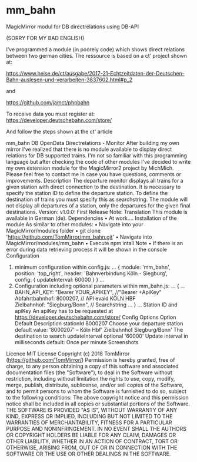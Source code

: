 # mm_bahn
MagicMirror modul for DB directrelations using DB-API

(SORRY FOR MY BAD ENGLISH)

I’ve programmed a module (in poorely code) which shows direct relations between two german cities.
The ressource is based on a ct’ project shown at:

https://www.heise.de/ct/ausgabe/2017-21-Echtzeitdaten-der-Deutschen-Bahn-auslesen-und-verarbeiten-3837602.html#p_2

and

https://github.com/jamct/phpbahn

To receive data you must register at: https://developer.deutschebahn.com/store/

And follow the steps shown at the ct' article

mm_bahn
DB OpenData Directrelations - Monitor
After building my own mirror I've realized that there is no module available to display direct relations for DB supported trains.
I'm not so familiar with this programming language but after checking the code of other modules I've decided to write my own extension module for the MagicMirror2 project by MichMich.
Please feel free to contact me in case you have questions, comments or improvements.
Description
The departure monitor displays all trains for a given station with direct connection to the destination. It is necessary to specify the station ID to define the departure station. To define the destination of trains you must specify this as searchstring. The module will not display all departures of a station, only the departures for the given final destinations.
Version:
v1.0.0: First Release
Note:
Translation
This module is available in German (de).
Dependencies
•	At work….
Installation of the module
As similar to other modules:
•	Navigate into your MagicMirror/modules folder
•	git clone 'https://github.com/TomMirror/mm_bahn.git'
•	Navigate into MagicMirror/modules/mm_bahn
•	Execute npm intall
Note
•	If there is an error during data retrieving process it will be shown in the console
Configuration
1.	minimum configuration within config.js:
...
{
    module: 'mm_bahn',
    position: 'top_right',
    header: 'Bahnverbindung Köln - Siegburg',	
    config: {
            updateInterval:  60000
    }
}
...
2.	Configuration including optional parameters within mm_bahn.js:
...
{
…
    BAHN_API_KEY: "Bearer YOUR_APIKEY", //"Bearer +ApiKey"
    Abfahrtbahnhof: 8000207,            // API evaid KÖLN HBF      
    Zielbahnhof: "Siegburg/Bonn",       // Searchstring
…
}
...
Station ID and apiKey
An apiKey has to be requested at https://developer.deutschebahn.com/store/
Config Options
Option	Default	Description
stationId	8000207	
Choose your departure station
default value: '8000207' – Köln Hbf'
Zielbahnhof	Siegburg/Bonn'	The destination to search
updateInterval
optional	'60000'	
Update interval in milliseconds 
default: Once per minute
Screenshots
  
Licence
MIT License
Copyright (c) 2018 TomMirror  (https://github.com/TomMirror/)
Permission is hereby granted, free of charge, to any person obtaining a copy of this software and associated documentation files (the "Software"), to deal in the Software without restriction, including without limitation the rights to use, copy, modify, merge, publish, distribute, sublicense, and/or sell copies of the Software, and to permit persons to whom the Software is furnished to do so, subject to the following conditions:
The above copyright notice and this permission notice shall be included in all copies or substantial portions of the Software.
THE SOFTWARE IS PROVIDED "AS IS", WITHOUT WARRANTY OF ANY KIND, EXPRESS OR IMPLIED, INCLUDING BUT NOT LIMITED TO THE WARRANTIES OF MERCHANTABILITY, FITNESS FOR A PARTICULAR PURPOSE AND NONINFRINGEMENT. IN NO EVENT SHALL THE AUTHORS OR COPYRIGHT HOLDERS BE LIABLE FOR ANY CLAIM, DAMAGES OR OTHER LIABILITY, WHETHER IN AN ACTION OF CONTRACT, TORT OR OTHERWISE, ARISING FROM, OUT OF OR IN CONNECTION WITH THE SOFTWARE OR THE USE OR OTHER DEALINGS IN THE SOFTWARE.


